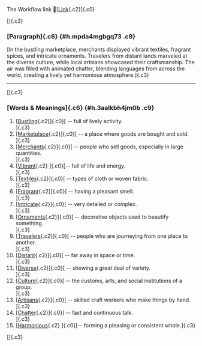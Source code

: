 The Workflow link
👏[[Link](https://www.google.com/url?q=http://www.google.com&sa=D&source=editors&ust=1756323010065785&usg=AOvVaw14GsXXwN8nHVcfD6cEskqL){.c2}]{.c0}

[]{.c3}

### [Paragraph]{.c6} {#h.mpda4mgbgq73 .c9}

[In the bustling marketplace, merchants displayed vibrant textiles,
fragrant spices, and intricate ornaments. Travelers from distant lands
marveled at the diverse culture, while local artisans showcased their
craftsmanship. The air was filled with animated chatter, blending
languages from across the world, creating a lively yet harmonious
atmosphere.]{.c3}

------------------------------------------------------------------------

[]{.c3}

### [Words & Meanings]{.c6} {#h.3aalkbh4jm0b .c9}

1.  [[Bustling](https://www.google.com/url?q=http://www.google.com&sa=D&source=editors&ust=1756323010067178&usg=AOvVaw1y440Lmt8jIXZuUrbyXY86){.c2}]{.c0}[ --
    full of lively activity.\
    ]{.c3}
2.  [[Marketplace](https://www.google.com/url?q=http://www.google.com&sa=D&source=editors&ust=1756323010067413&usg=AOvVaw22M0ctF56i5i6aIUphy0q2){.c2}]{.c0}[ --
    a place where goods are bought and sold.\
    ]{.c3}
3.  [[Merchants](https://www.google.com/url?q=http://www.google.com&sa=D&source=editors&ust=1756323010067705&usg=AOvVaw2bldkxzwIm4LWLn0AKS2G0){.c2}]{.c0}[ --
    people who sell goods, especially in large quantities.\
    ]{.c3}
4.  [[Vibrant](https://www.google.com/url?q=http://www.google.com&sa=D&source=editors&ust=1756323010067981&usg=AOvVaw2hy0skcpbGQwm8mAP4E-M6){.c2}
    ]{.c0}[-- full of life and energy.\
    ]{.c3}
5.  [[Textiles](https://www.google.com/url?q=http://www.google.com&sa=D&source=editors&ust=1756323010068173&usg=AOvVaw2JUgkS6OK0tEXTlhDS7CsF){.c2}]{.c0}[ --
    types of cloth or woven fabric.\
    ]{.c3}
6.  [[Fragrant](https://www.google.com/url?q=http://www.google.com&sa=D&source=editors&ust=1756323010068480&usg=AOvVaw2m57QqVjEripR-_phM1DfA){.c2}]{.c0}[ --
    having a pleasant smell.\
    ]{.c3}
7.  [[Intricate](https://www.google.com/url?q=http://www.google.com&sa=D&source=editors&ust=1756323010068686&usg=AOvVaw1q7YgkO1m7ut9kirTFVtSC){.c2}]{.c0}[ --
    very detailed or complex.\
    ]{.c3}
8.  [[Ornaments](https://www.google.com/url?q=http://www.google.com&sa=D&source=editors&ust=1756323010068893&usg=AOvVaw1UQ0smK9voKRnziW7MkaAd){.c2}]{.c0}[ --
    decorative objects used to beautify something.\
    ]{.c3}
9.  [[Travelers](https://www.google.com/url?q=http://www.google.com&sa=D&source=editors&ust=1756323010069224&usg=AOvVaw1rBpZT54bZQYmT1f-jZ1no){.c2}]{.c0}[ --
    people who are journeying from one place to another.\
    ]{.c3}
10. [[Distant](https://www.google.com/url?q=http://www.google.com&sa=D&source=editors&ust=1756323010069522&usg=AOvVaw3oSpPfiMIFHSBVdI4fLl4-){.c2}]{.c0}[ --
    far away in space or time.\
    ]{.c3}
11. [[Diverse](https://www.google.com/url?q=http://www.google.com&sa=D&source=editors&ust=1756323010069754&usg=AOvVaw08MGAMZ4Df_NgGSZVkcZ7g){.c2}]{.c0}[ --
    showing a great deal of variety.\
    ]{.c3}
12. [[Culture](https://www.google.com/url?q=http://www.google.com&sa=D&source=editors&ust=1756323010070006&usg=AOvVaw3oDMBv3Kop8gxuDK2mR5n3){.c2}]{.c0}[ --
    the customs, arts, and social institutions of a group.\
    ]{.c3}
13. [[Artisans](https://www.google.com/url?q=http://www.google.com&sa=D&source=editors&ust=1756323010070318&usg=AOvVaw1SDQQZ82yK1Ns255x4AFSX){.c2}]{.c0}[ --
    skilled craft workers who make things by hand.\
    ]{.c3}
14. [[Chatter](https://www.google.com/url?q=http://www.google.com&sa=D&source=editors&ust=1756323010070614&usg=AOvVaw3ixA1SruVqqkQMHwcWYcNs){.c2}]{.c0}[ --
    fast and continuous talk.\
    ]{.c3}
15. [[Harmonious](https://www.google.com/url?q=http://www.google.com&sa=D&source=editors&ust=1756323010070894&usg=AOvVaw3JSSsBs0NvoI3FAqwQcKR8){.c2}
    ]{.c0}[-- forming a pleasing or consistent whole.]{.c3}

[]{.c3}
